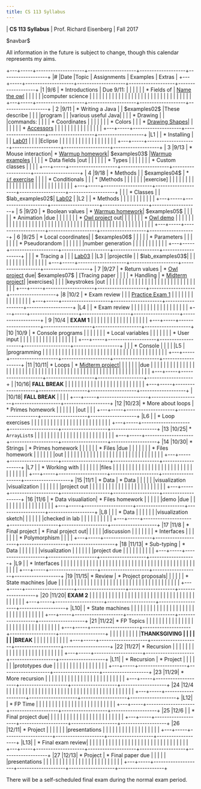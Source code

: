 ```yaml
---
title: CS 113 Syllabus
---
```


<div id="header">

| **CS 113 Syllabus**
| Prof. Richard Eisenberg
| Fall 2017

</div>

\$navbar\$

All information in the future is subject to change, though this calendar
represents my aims.

+---+-----+--------------------+--------------------+-------------------+-------------------+
|\# |Date |Topic               |  Assignments       | Examples          |  Extras           |
+---+-----+--------------------+--------------------+-------------------+-------------------+
|1  |9/6  | * Introductions    | Due 9/11:          |                   |                   |
|   |     | * Fields of        |  [Name the owl]    |                   |                   |
|   |     |computer science    |                    |                   |                   |
|   |     |                    |                    |                   |                   |
|   |     |                    |                    |                   |                   |
|   |     |                    |                    |                   |                   |
|   |     |                    |                    |                   |                   |
+---+-----+--------------------+--------------------+-------------------+-------------------+
| 2 |9/11 | * Writing a Java   |                    | \$examples02\$    |These describe     |
|   |     |program             |                    |                   |various useful Java|
|   |     | * Drawing          |                    |                   |commands:          |
|   |     | * Coordinates      |                    |                   |                   |
|   |     | * Colors           |                    |                   | * [Drawing Shapes]|
|   |     |                    |                    |                   | * [Accessors]     |
|   |     |                    |                    |                   |                   |
|   |     |                    |                    |                   |                   |
+---+-----+--------------------+--------------------+-------------------+-------------------+
|L1 |     | * Installing       |                    |                   | [Lab01]           |
|   |     |Eclipse             |                    |                   |                   |
|   |     |                    |                    |                   |                   |
|   |     |                    |                    |                   |                   |
+---+-----+--------------------+--------------------+-------------------+-------------------+
| 3 |9/13 | * Mouse interaction| * [Warmup homework]| \$examples03\$    |[Warmup examples]  |
|   |     | * Data fields      |out                 |                   |                   |
|   |     | * Types            |                    |                   |                   |
|   |     | * Custom classes   |                    |                   |                   |
+---+-----+--------------------+--------------------+-------------------+-------------------+
| 4 |9/18 | * Methods          |                    | \$examples04\$    | * [`if` exercise] |
|   |     | * Conditionals     |                    |                   | * [Methods        |
|   |     |                    |                    |                   |exercise]          |
|   |     |                    |                    |                   |                   |
|   |     |                    |                    |                   |                   |
|   |     |                    |                    |                   |                   |
|   |     |                    |                    |                   |                   |
+---+-----+--------------------+--------------------+-------------------+-------------------+
|   |     | * Classes          |                    | \$lab_examples02\$| [Lab02]           |
|L2 |     | * Methods          |                    |                   |                   |
|   |     |                    |                    |                   |                   |
+---+-----+--------------------+--------------------+-------------------+-------------------+
| 5 |9/20 | * Boolean values   | * [Warmup homework]| \$examples05\$    |                   |
|   |     | * Animation        |due                 |                   |                   |
|   |     |                    | * [Owl project] out|                   |                   |
|   |     |                    | * [Owl demo]       |                   |                   |
|   |     |                    |                    |                   |                   |
|   |     |                    |                    |                   |                   |
|   |     |                    |                    |                   |                   |
|   |     |                    |                    |                   |                   |
|   |     |                    |                    |                   |                   |
|   |     |                    |                    |                   |                   |
|   |     |                    |                    |                   |                   |
+---+-----+--------------------+--------------------+-------------------+-------------------+
| 6 |9/25 | * Local coordinates|                    | \$examples06\$    |                   |
|   |     | * Parameters       |                    |                   |                   |
|   |     | * Pseudorandom     |                    |                   |                   |
|   |     |number generation   |                    |                   |                   |
|   |     |                    |                    |                   |                   |
+---+-----+--------------------+--------------------+-------------------+-------------------+
|   |     | * Tracing a        |                    |                   |  [Lab03]          |
|L3 |     |projectile          |                    | \$lab_examples03\$|                   |
|   |     |                    |                    |                   |                   |
|   |     |                    |                    |                   |                   |
+---+-----+--------------------+--------------------+-------------------+-------------------+
| 7 |9/27 | * Return values    | * [Owl project] due| \$examples07\$    |  [Tracing paper   |
|   |     | * Handling         | * [Midterm project]|                   |exercises]         |
|   |     |keystrokes          |out                 |                   |                   |
|   |     |                    |                    |                   |                   |
|   |     |                    |                    |                   |                   |
|   |     |                    |                    |                   |                   |
|   |     |                    |                    |                   |                   |
+---+-----+--------------------+--------------------+-------------------+-------------------+
|8  |10/2 | * Exam review      |                    |                   | [Practice Exam 1] |
|   |     |                    |                    |                   |                   |
|   |     |                    |                    |                   |                   |
+---+-----+--------------------+--------------------+-------------------+-------------------+
|L4 |     | * Exam review      |                    |                   |                   |
|   |     |                    |                    |                   |                   |
|   |     |                    |                    |                   |                   |
+---+-----+--------------------+--------------------+-------------------+-------------------+
| 9 |10/4 | **EXAM 1**         |                    |                   |                   |
|   |     |                    |                    |                   |                   |
|   |     |                    |                    |                   |                   |
+---+-----+--------------------+--------------------+-------------------+-------------------+
|10 |10/9 | * Console programs |                    |                   |                   |
|   |     | * Local variables  |                    |                   |                   |
|   |     | * User input       |                    |                   |                   |
|   |     |                    |                    |                   |                   |
|   |     |                    |                    |                   |                   |
+---+-----+--------------------+--------------------+-------------------+-------------------+
|   |     | * Console          |                    |                   |                   |
|L5 |     |programming         |                    |                   |                   |
|   |     |                    |                    |                   |                   |
|   |     |                    |                    |                   |                   |
|   |     |                    |                    |                   |                   |
|   |     |                    |                    |                   |                   |
|   |     |                    |                    |                   |                   |
+---+-----+--------------------+--------------------+-------------------+-------------------+
|11 |10/11| * Loops            | * [Midterm project]|                   |                   |
|   |     |                    |due                 |                   |                   |
|   |     |                    |                    |                   |                   |
|   |     |                    |                    |                   |                   |
|   |     |                    |                    |                   |                   |
|   |     |                    |                    |                   |                   |
|   |     |                    |                    |                   |                   |
|   |     |                    |                    |                   |                   |
|   |     |                    |                    |                   |                   |
|   |     |                    |                    |                   |                   |
+---+-----+--------------------+--------------------+-------------------+-------------------+
|   |10/16| **FALL BREAK**     |                    |                   |                   |
|   |     |                    |                    |                   |                   |
|   |     |                    |                    |                   |                   |
|   |     |                    |                    |                   |                   |
+---+-----+--------------------+--------------------+-------------------+-------------------+
|   |10/18|  **FALL BREAK**    |                    |                   |                   |
+---+-----+--------------------+--------------------+-------------------+-------------------+
|12 |10/23| * More about loops | * Primes homework  |                   |                   |
|   |     |                    |out                 |                   |                   |
+---+-----+--------------------+--------------------+-------------------+-------------------+
|L6 |     | * Loop exercises   |                    |                   |                   |
|   |     |                    |                    |                   |                   |
|   |     |                    |                    |                   |                   |
|   |     |                    |                    |                   |                   |
+---+-----+--------------------+--------------------+-------------------+-------------------+
|13 |10/25| * `ArrayList`s     |                    |                   |                   |
|   |     |                    |                    |                   |                   |
|   |     |                    |                    |                   |                   |
|   |     |                    |                    |                   |                   |
+---+-----+--------------------+--------------------+-------------------+-------------------+
|14 |10/30| * Strings          | * Primes homework  |                   |                   |
|   |     | * Files            |due                 |                   |                   |
|   |     |                    | * Files homework   |                   |                   |
|   |     |                    |out                 |                   |                   |
|   |     |                    |                    |                   |                   |
|   |     |                    |                    |                   |                   |
|   |     |                    |                    |                   |                   |
|   |     |                    |                    |                   |                   |
+---+-----+--------------------+--------------------+-------------------+-------------------+
|L7 |     | * Working with     |                    |                   |                   |
|   |     |files               |                    |                   |                   |
|   |     |                    |                    |                   |                   |
|   |     |                    |                    |                   |                   |
|   |     |                    |                    |                   |                   |
|   |     |                    |                    |                   |                   |
+---+-----+--------------------+--------------------+-------------------+-------------------+
|15 |11/1 | * Data             | * Data             |                   |                   |
|   |     |visualization       |visualization       |                   |                   |
|   |     |                    |project out         |                   |                   |
|   |     |                    |                    |                   |                   |
|   |     |                    |                    |                   |                   |
|   |     |                    |                    |                   |                   |
+---+-----+--------------------+--------------------+-------------------+-------------------+
|16 |11/6 | * Data visualiation| * Files homework   |                   |                   |
|   |     |demo                |due                 |                   |                   |
|   |     |                    |                    |                   |                   |
|   |     |                    |                    |                   |                   |
+---+-----+--------------------+--------------------+-------------------+-------------------+
|L8 |     |                    | * Data             |                   |                   |
|   |     |                    |visualization sketch|                   |                   |
|   |     |                    |checked in lab      |                   |                   |
|   |     |                    |                    |                   |                   |
+---+-----+--------------------+--------------------+-------------------+-------------------+
|17 |11/8 | * Final project    | * Final project out|                   |                   |
|   |     |discussion          |                    |                   |                   |
|   |     | * Interfaces       |                    |                   |                   |
|   |     | * Polymorphism     |                    |                   |                   |
+---+-----+--------------------+--------------------+-------------------+-------------------+
|18 |11/13| * Sub-typing       | * Data             |                   |                   |
|   |     |                    |visualization       |                   |                   |
|   |     |                    |project due         |                   |                   |
|   |     |                    |                    |                   |                   |
+---+-----+--------------------+--------------------+-------------------+-------------------+
|L9 |     |  * Interfaces      |                    |                   |                   |
|   |     |                    |                    |                   |                   |
|   |     |                    |                    |                   |                   |
|   |     |                    |                    |                   |                   |
|   |     |                    |                    |                   |                   |
|   |     |                    |                    |                   |                   |
|   |     |                    |                    |                   |                   |
+---+-----+--------------------+--------------------+-------------------+-------------------+
|19 |11/15|  * Review          | * Project proposals|                   |                   |
|   |     |  * State machines  |due                 |                   |                   |
|   |     |                    |                    |                   |                   |
|   |     |                    |                    |                   |                   |
|   |     |                    |                    |                   |                   |
|   |     |                    |                    |                   |                   |
|   |     |                    |                    |                   |                   |
+---+-----+--------------------+--------------------+-------------------+-------------------+
|20 |11/20| **EXAM 2**         |                    |                   |                   |
|   |     |                    |                    |                   |                   |
|   |     |                    |                    |                   |                   |
|   |     |                    |                    |                   |                   |
|   |     |                    |                    |                   |                   |
|   |     |                    |                    |                   |                   |
+---+-----+--------------------+--------------------+-------------------+-------------------+
|L10|     | * State machines   |                    |                   |                   |
|   |     |                    |                    |                   |                   |
|   |     |                    |                    |                   |                   |
|   |     |                    |                    |                   |                   |
|   |     |                    |                    |                   |                   |
+---+-----+--------------------+--------------------+-------------------+-------------------+
|21 |11/22| * FP Topics        |                    |                   |                   |
|   |     |                    |                    |                   |                   |
|   |     |                    |                    |                   |                   |
|   |     |                    |                    |                   |                   |
|   |     |                    |                    |                   |                   |
+---+-----+--------------------+--------------------+-------------------+-------------------+
|   |     |                    |                    |                   |                   |
|   |     |**THANKSGIVING      |                    |                   |                   |
|   |     |BREAK**             |                    |                   |                   |
|   |     |                    |                    |                   |                   |
+---+-----+--------------------+--------------------+-------------------+-------------------+
|22 |11/27| * Recursion        |                    |                   |                   |
|   |     |                    |                    |                   |                   |
|   |     |                    |                    |                   |                   |
|   |     |                    |                    |                   |                   |
+---+-----+--------------------+--------------------+-------------------+-------------------+
|L11|     | * Recursion        | * Project          |                   |                   |
|   |     |                    |prototypes due      |                   |                   |
|   |     |                    |                    |                   |                   |
|   |     |                    |                    |                   |                   |
+---+-----+--------------------+--------------------+-------------------+-------------------+
|23 |11/29| * More recursion   |                    |                   |                   |
|   |     |                    |                    |                   |                   |
|   |     |                    |                    |                   |                   |
|   |     |                    |                    |                   |                   |
+---+-----+--------------------+--------------------+-------------------+-------------------+
|24 |12/4 |                    |                    |                   |                   |
|   |     |                    |                    |                   |                   |
|   |     |                    |                    |                   |                   |
|   |     |                    |                    |                   |                   |
|   |     |                    |                    |                   |                   |
|   |     |                    |                    |                   |                   |
+---+-----+--------------------+--------------------+-------------------+-------------------+
|L12|     | * FP Time          |                    |                   |                   |
|   |     |                    |                    |                   |                   |
|   |     |                    |                    |                   |                   |
|   |     |                    |                    |                   |                   |
+---+-----+--------------------+--------------------+-------------------+-------------------+
|25 |12/6 |                    | * Final project due|                   |                   |
|   |     |                    |                    |                   |                   |
|   |     |                    |                    |                   |                   |
|   |     |                    |                    |                   |                   |
+---+-----+--------------------+--------------------+-------------------+-------------------+
|26 |12/11| * Project          |                    |                   |                   |
|   |     |presentations       |                    |                   |                   |
|   |     |                    |                    |                   |                   |
|   |     |                    |                    |                   |                   |
+---+-----+--------------------+--------------------+-------------------+-------------------+
|L13|     | * Final exam review|                    |                   |                   |
|   |     |                    |                    |                   |                   |
|   |     |                    |                    |                   |                   |
|   |     |                    |                    |                   |                   |
|   |     |                    |                    |                   |                   |
+---+-----+--------------------+--------------------+-------------------+-------------------+
|27 |12/13| * Project          | * Final paper due  |                   |                   |
|   |     |presentations       |                    |                   |                   |
|   |     |                    |                    |                   |                   |
|   |     |                    |                    |                   |                   |
|   |     |                    |                    |                   |                   |
+---+-----+--------------------+--------------------+-------------------+-------------------+

There will be a self-scheduled final exam during the normal exam period.

[Name the owl]: 01/owl.html
[Lab01]: lab01/lab.html
[Warmup homework]: hw01/Warmup.pdf
[Drawing Shapes]: 02/Shapes.pdf
[Accessors]: 02/Accessors.pdf
[Warmup examples]: hw01/demo.html
[`if` exercise]: 04/exercise.html
[Methods exercise]: 04/method.html
[Cat.java]: lab02/Cat.java
[Robot.java]: lab02/Robot.java
[Lab02]: lab02/lab02.pdf
[Owl project]: hw02/Owl.pdf
[Owl demo]: hw02/Owl.jar
[Lab03]: lab03/lab03.pdf
[Midterm project]: hw03/midterm.html
[Tracing paper exercises]: 07/tp.pdf
[Practice Exam 1]: 08/Review1.pdf
